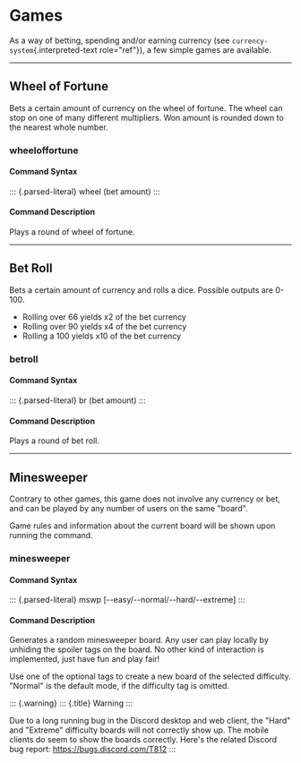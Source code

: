 Games
=====

As a way of betting, spending and/or earning currency (see
`currency-system`{.interpreted-text role="ref"}), a few simple games are
available.

------------------------------------------------------------------------

Wheel of Fortune
----------------

Bets a certain amount of currency on the wheel of fortune. The wheel can
stop on one of many different multipliers. Won amount is rounded down to
the nearest whole number.

### wheeloffortune

#### Command Syntax

::: {.parsed-literal}
wheel (bet amount)
:::

#### Command Description

Plays a round of wheel of fortune.

------------------------------------------------------------------------

Bet Roll
--------

Bets a certain amount of currency and rolls a dice. Possible outputs are
0-100.

-   Rolling over 66 yields x2 of the bet currency
-   Rolling over 90 yields x4 of the bet currency
-   Rolling a 100 yields x10 of the bet currency

### betroll

#### Command Syntax

::: {.parsed-literal}
br (bet amount)
:::

#### Command Description

Plays a round of bet roll.

------------------------------------------------------------------------

Minesweeper
-----------

Contrary to other games, this game does not involve any currency or bet,
and can be played by any number of users on the same \"board\".

Game rules and information about the current board will be shown upon
running the command.

### minesweeper

#### Command Syntax

::: {.parsed-literal}
mswp \[\--easy/\--normal/\--hard/\--extreme\]
:::

#### Command Description

Generates a random minesweeper board. Any user can play locally by
unhiding the spoiler tags on the board. No other kind of interaction is
implemented, just have fun and play fair!

Use one of the optional tags to create a new board of the selected
difficulty. \"Normal\" is the default mode, if the difficulty tag is
omitted.

::: {.warning}
::: {.title}
Warning
:::

Due to a long running bug in the Discord desktop and web client, the
\"Hard\" and \"Extreme\" difficulty boards will not correctly show up.
The mobile clients do seem to show the boards correctly. Here\'s the
related Discord bug report: <https://bugs.discord.com/T812>
:::
